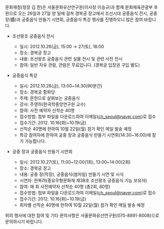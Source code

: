 문화재청(청장 김 찬)은 서울문화유산연구원(이사장 이승규)과 함께 문화체육관광부 후원으로 오는 26일과 27일 양 일에 걸쳐 경복궁 장고에서 조선시대 궁중음식 전시, 궁중 장(醬)과 궁중음식 만들기 시연회, 궁중음식 특강 행사를 진행하오니 많은 참여 바랍니다.

- 조선왕조 궁중음식 전시
  - 일시: 2012.10.26(금), 15:00 → 27(토), 18:00
  - 장소: 경복궁 장고
  - 내용: 조선왕조 궁중음식 관련 실물 전시 및 관련 사진 전시
  - 참여: 일반 자유 관람, 관람은 무료입니다. (경복궁 입장권 구입 별도)

- 궁중음식 특강
  - 일시: 2012.10.26(금), 13:00~14:30(90분간)
  - 장소: 경복궁 함화당
  - 주제: 문헌으로 살펴보는 궁중음식
  - 강사: 주영하(한국학중앙연구원 교수)
  - 참여: 사전 예약자 선착순 40명
  - 접수방법: 첨부 파일을 다운로드하여 이메일(ch_seoul@naver.com)로 접수
  - 접수기간: 2012. 10.16(화)~10.19(금)
  - 선착순 40명에 한하여 10월 22일(월) 참가 확인 메일 발송 예정
  - 특강 참여자에 한하여 궁중 장과 궁중음식 만들기 시연회(14:30~16:00)에 참가 가능합니다.

- 궁중 장과 궁중음식 만들기 시연회
  - 일시: 2012.10.27(토), 11:00~12:00(1회), 13:00~14:00(2회)
  - 장소: 경복궁 장고
  - 내용: 궁중 장(막장), 궁중음식(쌈차림) 만들기 시연 및 시식
  - 시연자: 한복려(중요무형문화재 제38호 조선왕조 궁중음식 기능 보유자)
  - 참여: 매 회 사전예약자 선착순 40명 (총2회, 80명)
  - 접수방법: 첨부 파일을 다운로드하여 이메일(ch_seoul@naver.com)로 접수
  - 접수기간: 2012. 10.16(화)~10.19(금)
  - 회차별 선착순 40명에 한하여 10월 22일(월) 참가 확인 메일 발송 예정

위의 행사에 대한 참여 및 기타 문의사항은 서울문화유산연구원(070-8891-8008)으로 문의하시기 바랍니다.